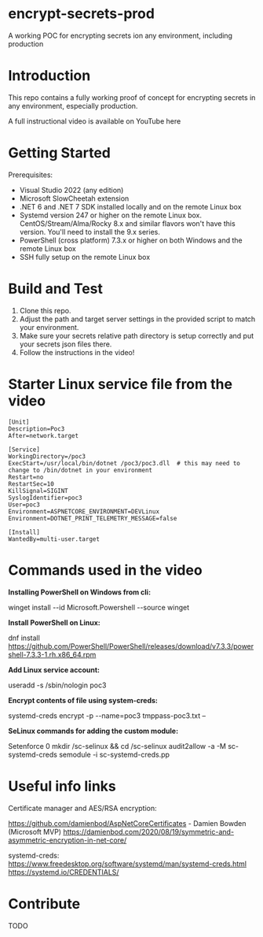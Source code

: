 # encrypt-secrets-prod
A working POC for encrypting secrets ion any environment, including production

# Introduction 
This repo contains a fully working proof of concept for encrypting secrets in any environment, especially production.

A full instructional video is available on YouTube here <insert link>

# Getting Started
Prerequisites:

- Visual Studio 2022 (any edition)
- Microsoft SlowCheetah extension 
- .NET 6 and .NET 7 SDK installed locally and on the remote Linux box
- Systemd version 247 or higher on the remote Linux box. CentOS/Stream/Alma/Rocky 8.x and similar flavors won't have this version. 
  You'll need to install the 9.x series.
- PowerShell (cross platform) 7.3.x or higher on both Windows and the remote Linux box
- SSH fully setup on the remote Linux box


# Build and Test
1. Clone this repo.
2. Adjust the path and target server settings in the provided script to match your environment.
3. Make sure your secrets relative path directory is setup correctly and put your secrets json files there.
4. Follow the instructions in the video!

# Starter Linux service file from the video
```
[Unit]
Description=Poc3
After=network.target

[Service]
WorkingDirectory=/poc3
ExecStart=/usr/local/bin/dotnet /poc3/poc3.dll  # this may need to change to /bin/dotnet in your environment
Restart=no
RestartSec=10
KillSignal=SIGINT
SyslogIdentifier=poc3
User=poc3
Environment=ASPNETCORE_ENVIRONMENT=DEVLinux
Environment=DOTNET_PRINT_TELEMETRY_MESSAGE=false

[Install]
WantedBy=multi-user.target
```

# Commands used in the video

**Installing PowerShell on Windows from cli:**

winget install --id Microsoft.Powershell --source winget

**Install PowerShell on Linux:**

dnf install https://github.com/PowerShell/PowerShell/releases/download/v7.3.3/powershell-7.3.3-1.rh.x86_64.rpm

**Add Linux service account:**

useradd -s /sbin/nologin poc3

**Encrypt contents of file using system-creds:**

systemd-creds encrypt -p --name=poc3 tmppass-poc3.txt –

**SeLinux commands for adding the custom module:**

Setenforce 0
mkdir /sc-selinux && cd /sc-selinux
audit2allow -a -M sc-systemd-creds
semodule -i sc-systemd-creds.pp


# Useful info links

Certificate manager and AES/RSA encryption:

https://github.com/damienbod/AspNetCoreCertificates - Damien Bowden (Microsoft MVP)
https://damienbod.com/2020/08/19/symmetric-and-asymmetric-encryption-in-net-core/

systemd-creds:
https://www.freedesktop.org/software/systemd/man/systemd-creds.html
https://systemd.io/CREDENTIALS/




# Contribute
TODO

